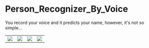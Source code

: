 # Person_Recognizer_By_Voice
You record your voice and it predicts your name, however, it's not so simple...


<table cellpadding="0">
  <tr style="padding: 0">
    <!-- GitHub Stats Card -->  
    <td valign="top">
        <img src="./pictures/Screenshot from 2022-11-29 20-12-20.png" /> 
    </td>
    <td valign="top">
        <img src="./pictures/Screenshot from 2022-11-29 20-21-56.png"  /> 
     </td>
     <td valign="top">
        <img src="./pictures/Screenshot from 2022-11-29 20-30-30.png"  /> 
     </td>
     <td valign="top">
      <img src="./pictures/Screenshot from 2022-11-29 20-30-26.png"  /> 
   </td>
  </tr>
</table>
